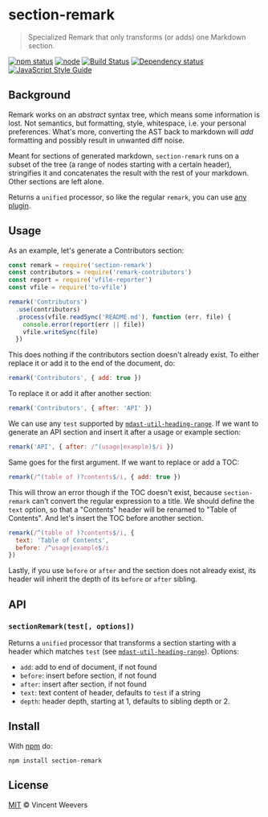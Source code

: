 # section-remark

> Specialized Remark that only transforms (or adds) one Markdown section.

[![npm status](http://img.shields.io/npm/v/section-remark.svg?style=flat-square)](https://www.npmjs.org/package/section-remark)
[![node](https://img.shields.io/node/v/section-remark.svg?style=flat-square)](https://www.npmjs.org/package/section-remark)
[![Build Status](https://secure.travis-ci.org/vweevers/section-remark.svg?style=flat-square)](http://travis-ci.org/vweevers/section-remark)
[![Dependency status](https://img.shields.io/david/vweevers/section-remark.svg?style=flat-square)](https://david-dm.org/vweevers/section-remark)
[![JavaScript Style Guide](https://img.shields.io/badge/code_style-standard-brightgreen.svg?style=flat-square)](https://standardjs.com)

## Background

Remark works on an *abstract* syntax tree, which means some information is lost. Not semantics, but formatting, style, whitespace, i.e. your personal preferences. What's more, converting the AST back to markdown will *add* formatting and possibly result in unwanted diff noise.

Meant for sections of generated markdown, `section-remark` runs on a subset of the tree (a range of nodes starting with a certain header), stringifies it and concatenates the result with the rest of your markdown. Other sections are left alone.

Returns a `unified` processor, so like the regular `remark`, you can use [any plugin](https://github.com/remarkjs/remark/blob/master/doc/plugins.md).

## Usage

As an example, let's generate a Contributors section:

```js
const remark = require('section-remark')
const contributors = require('remark-contributors')
const report = require('vfile-reporter')
const vfile = require('to-vfile')

remark('Contributors')
  .use(contributors)
  .process(vfile.readSync('README.md'), function (err, file) {
    console.error(report(err || file))
    vfile.writeSync(file)
  })
```

This does nothing if the contributors section doesn't already exist. To either replace it or add it to the end of the document, do:

```js
remark('Contributors', { add: true })
```

To replace it or add it after another section:

```js
remark('Contributors', { after: 'API' })
```

We can use any `test` supported by [`mdast-util-heading-range`](https://github.com/syntax-tree/mdast-util-heading-range). If we want to generate an API section and insert it after a usage or example section:

```js
remark('API', { after: /^(usage|example)$/i })
```

Same goes for the first argument. If we want to replace or add a TOC:

```js
remark(/^(table of )?contents$/i, { add: true })
```

This will throw an error though if the TOC doesn't exist, because `section-remark` can't convert the regular expression to a title. We should define the `text` option, so that a "Contents" header will be renamed to "Table of Contents". And let's insert the TOC before another section.

```js
remark(/^(table of )?contents$/i, {
  text: 'Table of Contents',
  before: /^usage|example$/i
})
```

Lastly, if you use `before` or `after` and the section does not already exist, its header will inherit the depth of its `before` or `after` sibling.

## API

### `sectionRemark(test[, options])`

Returns a `unified` processor that transforms a section starting with a header which matches `test` (see [`mdast-util-heading-range`](https://github.com/syntax-tree/mdast-util-heading-range)). Options:

- `add`: add to end of document, if not found
- `before`: insert before section, if not found
- `after`: insert after section, if not found
- `text`: text content of header, defaults to `test` if a string
- `depth`: header depth, starting at 1, defaults to sibling depth or 2.

## Install

With [npm](https://npmjs.org) do:

```
npm install section-remark
```

## License

[MIT](http://opensource.org/licenses/MIT) © Vincent Weevers
